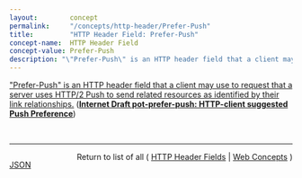```yaml
---
layout:        concept
permalink:     "/concepts/http-header/Prefer-Push"
title:         "HTTP Header Field: Prefer-Push"
concept-name:  HTTP Header Field
concept-value: Prefer-Push
description: "\"Prefer-Push\" is an HTTP header field that a client may use to request that a server uses HTTP/2 Push to send related resources as identified by their link relationships."
---
```


["Prefer-Push" is an HTTP header field that a client may use to request that a server uses HTTP/2 Push to send related resources as identified by their link relationships.](http://tools.ietf.org/html/draft-pot-prefer-push#section-3 "Read documentation for HTTP Header Field &#34;Prefer-Push&#34;") (**[Internet Draft pot-prefer-push: HTTP-client suggested Push Preference](/specs/IETF/I-D/pot-prefer-push "&#34;Prefer-Push&#34; is a HTTP header that a client may use to request that a server uses HTTP/2 Push to send related resources as identified by their link relationships.")**)

<br/>
<hr/>

<p style="float : left"><a href="./Prefer-Push.json" title="JSON representing this particular Web Concept value">JSON</a></p>
<p style="text-align: right">Return to list of all ( <a href="../http-header/">HTTP Header Fields</a> | <a href="../">Web Concepts</a> )</p>

